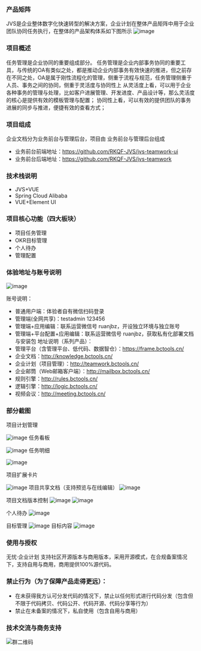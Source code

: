 ### 产品矩阵

JVS是企业整体数字化快速转型的解决方案，企业计划在整体产品矩阵中用于企业团队协同任务执行，在整体的产品架构体系如下图所示
![image](https://github.com/RKQF-JVS/jvs-teamwork/assets/94048608/e580067c-c380-47c5-8ed1-9e47fd039698)


### 项目概述
任务管理是企业协同的重要组成部分。
     任务管理是企业内部事务协同的重要工具，与传统的OA有类似之处，都是推动企业内部事务有效快速的推进，但之前存在不同之处，OA是属于刚性流程化的管理，侧重于流程与规范，任务管理侧重于人员、事务之间的协同，侧重于灵活度与协同性上
    从灵活度上看，可以用于企业各种事务的管理与处理，比如客户进展管理、开发进度、产品设计等，那么灵活度的核心是提供有效的模板管理与配置；
协同性上看，可以有效的提供团队的事务进展的同步与推进，便捷有效的查看方式；


### 项目组成
企业文档分为业务前台与管理后台，项目由 业务前台与管理后台组成
- 业务前台前端地址：https://github.com/RKQF-JVS/jvs-teamwork-ui
- 业务前台后端地址：https://github.com/RKQF-JVS/jvs-teamwork


### 技术栈说明
* JVS+VUE
* Spring Cloud Alibaba
* VUE+Element UI

### 项目核心功能（四大板块）
* 项目任务管理
* OKR目标管理
* 个人待办
* 管理配置


### 体验地址与账号说明
![image](https://user-images.githubusercontent.com/94048608/211460836-1923873a-21f4-4e7b-89fa-3a3839ef01d4.png)

账号说明：
* 普通用户端：体验者自有微信扫码登录
* 管理端(全网共享)：testadmin 123456
* 管理端+应用编辑：联系运营微信号 ruanjbz，开设独立环境与独立账号
* 管理端+平台配置+应用编辑：联系运营微信号 ruanjbz，获取私有化部署文档与安装包
地址说明（系列产品）：
* 管理平台（含管理平台、低代码、数据智仓）：https://frame.bctools.cn/
* 企业文档：http://knowledge.bctools.cn/
* 企业计划（项目管理）：http://teamwork.bctools.cn/
* 企业邮筒（Web邮箱客户端）：http://mailbox.bctools.cn/
* 规则引擎：http://rules.bctools.cn/
* 逻辑引擎：http://logic.bctools.cn/
* 视频会议：http://meeting.bctools.cn/



### 部分截图
项目计划管理

![image](https://user-images.githubusercontent.com/94048608/211461018-25450d2b-f073-41b7-81bd-c303fb74c9ec.png)
任务看板

![image](https://user-images.githubusercontent.com/94048608/211461046-6db64b15-1223-4a40-b0cb-2d5fd2921e4e.png)
任务明细

![image](https://user-images.githubusercontent.com/94048608/211461757-6d26628e-29ae-492c-9a94-5577f904509c.png)

项目扩展卡片

![image](https://user-images.githubusercontent.com/94048608/211461173-a65a28db-da72-4ad6-ae5f-dcd6b2919496.png)
项目共享文档（支持预览与在线编辑）
![image](https://user-images.githubusercontent.com/94048608/211461324-fed77e93-f257-4acf-8b99-5a2a2b9e549f.png)

项目文档版本控制
![image](https://user-images.githubusercontent.com/94048608/211461354-d33a5650-bc74-4d22-a645-4805037181e0.png)
![image](https://user-images.githubusercontent.com/94048608/211461374-ea2ef166-79b9-4bbf-9fed-8bf426c447a9.png)

个人待办
![image](https://user-images.githubusercontent.com/94048608/211461521-f21d4608-c125-4001-8b89-f49d2a318374.png)

目标管理
![image](https://user-images.githubusercontent.com/94048608/211461607-a7cc7403-1a6c-4d15-94d5-91f9645db357.png)
目标内容
![image](https://user-images.githubusercontent.com/94048608/211461654-3b47bfbf-2bf6-435d-88bc-b6054828ad58.png)





### 使用与授权
无忧·企业计划 支持社区开源版本与商用版本，采用开源模式，在合规备案情况下，支持自用与商用，商用提供100%源代码。
### 禁止行为（为了保障产品走得更远）：
* 在未获得我方认可分发代码的情况下，禁止以任何形式进行代码分发（包含但不限于代码拷贝、代码公开、代码开源、代码分享等行为）
* 禁止在未备案的情况下，私自使用（包含自用与商用）


### 技术交流与商务支持
![群二维码](https://github.com/RKQF-JVS/jvs-teamwork/assets/94048608/1cf59339-4e3f-42df-ad77-1e062d5e2d3b)



